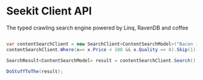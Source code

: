 Seekit Client API
======

The typed crawling search engine powered by Linq, RavenDB and coffee

```csharp

var contentSearchClient = new SearchClient<ContentSearchModel>("Bacon ipsum", "sv");
contentSearchClient.Where(x=> x.Price < 100 && x.Quality => 8).Skip(1).Take(42)

SearchResult<ContentSearchModel> result = contentSearchClient.Search();

DoStuffToThe(result);


```
